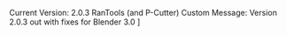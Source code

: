 Current Version: 2.0.3
RanTools (and P-Cutter)
Custom Message: Version 2.0.3 out with fixes for Blender 3.0 ]
